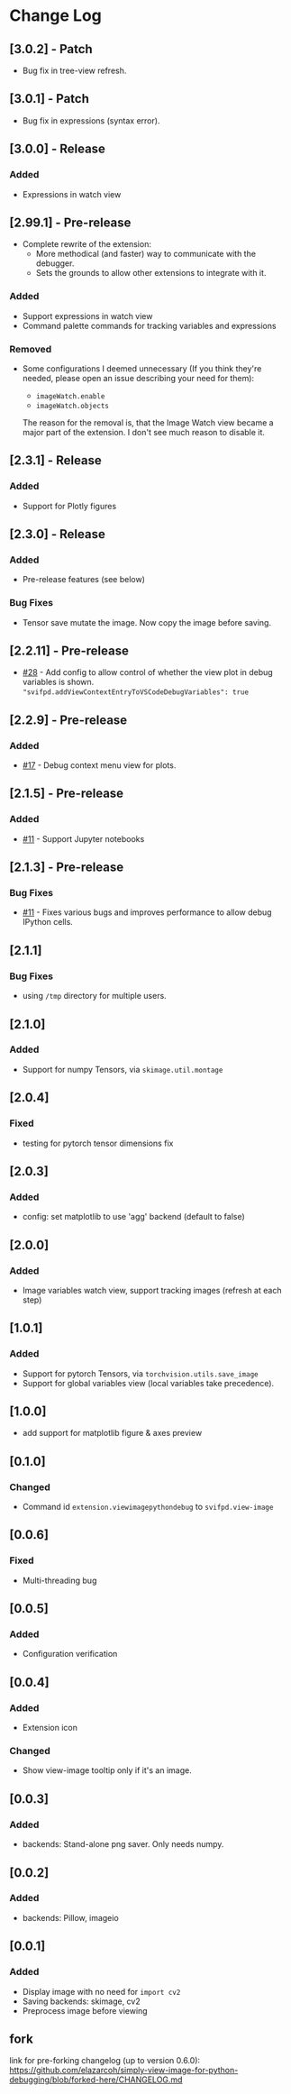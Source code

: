 # Change Log

## [3.0.2] - Patch

- Bug fix in tree-view refresh.


## [3.0.1] - Patch

- Bug fix in expressions (syntax error).

## [3.0.0] - Release

### Added 
- Expressions in watch view

## [2.99.1] - Pre-release
- Complete rewrite of the extension:
  - More methodical (and faster) way to communicate with the debugger.
  - Sets the grounds to allow other extensions to integrate with it.

### Added
- Support expressions in watch view
- Command palette commands for tracking variables and expressions

### Removed
- Some configurations I deemed unnecessary (If you think they're needed, please open an issue describing your need for them):
  - `imageWatch.enable`
  - `imageWatch.objects`

  The reason for the removal is, that the Image Watch view became a major part of the extension.
  I don't see much reason to disable it.

## [2.3.1] - Release

### Added
- Support for Plotly figures

## [2.3.0] - Release

### Added
- Pre-release features (see below)

### Bug Fixes
- Tensor save mutate the image. Now copy the image before saving.

## [2.2.11] - Pre-release

- [#28](#28) - Add config to allow control of whether the view plot in debug variables is shown.
               `"svifpd.addViewContextEntryToVSCodeDebugVariables": true`

## [2.2.9] - Pre-release

### Added
- [#17](#17) - Debug context menu view for plots.

## [2.1.5] - Pre-release

### Added
- [#11](#11) - Support Jupyter notebooks

## [2.1.3] - Pre-release

### Bug Fixes
- [#11](#11) - Fixes various bugs and improves performance to allow debug IPython cells.

## [2.1.1]

### Bug Fixes
- using `/tmp` directory for multiple users.

## [2.1.0]

### Added
- Support for numpy Tensors, via `skimage.util.montage`

## [2.0.4]

### Fixed

- testing for pytorch tensor dimensions fix


## [2.0.3]

### Added

- config: set matplotlib to use 'agg' backend (default to false)


## [2.0.0]

### Added

- Image variables watch view, support tracking images (refresh at each step)


## [1.0.1]

### Added
- Support for pytorch Tensors, via `torchvision.utils.save_image`
- Support for global variables view (local variables take precedence).


## [1.0.0]

- add support for matplotlib figure & axes preview

## [0.1.0]

### Changed

- Command id `extension.viewimagepythondebug` to `svifpd.view-image`

## [0.0.6]

### Fixed 

- Multi-threading bug

## [0.0.5]

### Added

- Configuration verification

## [0.0.4]

### Added

- Extension icon

### Changed

- Show view-image tooltip only if it's an image.

## [0.0.3]

### Added

- backends: Stand-alone png saver. Only needs numpy.

## [0.0.2]

### Added

- backends: Pillow, imageio

## [0.0.1]

### Added

- Display image with no need for `import cv2`
- Saving backends: skimage, cv2
- Preprocess image before viewing

## fork 

link for pre-forking changelog (up to version 0.6.0):
https://github.com/elazarcoh/simply-view-image-for-python-debugging/blob/forked-here/CHANGELOG.md
